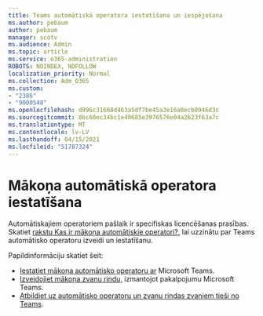 ```yaml
---
title: Teams automātiskā operatora iestatīšana un iespējošana
ms.author: pebaum
author: pebaum
manager: scotv
ms.audience: Admin
ms.topic: article
ms.service: o365-administration
ROBOTS: NOINDEX, NOFOLLOW
localization_priority: Normal
ms.collection: Adm_O365
ms.custom:
- "2386"
- "9000548"
ms.openlocfilehash: d996c31668d463a5df7be45a3e16a0ecb0946d3c
ms.sourcegitcommit: 8bc60ec34bc1e40685e3976576e04a2623f63a7c
ms.translationtype: MT
ms.contentlocale: lv-LV
ms.lasthandoff: 04/15/2021
ms.locfileid: "51787324"
---
```

# <a name="set-up-a-cloud-auto-attendant"></a>Mākoņa automātiskā operatora iestatīšana

Automātiskajiem operatoriem pašlaik ir specifiskas licencēšanas prasības. Skatiet [rakstu Kas ir mākoņa automātiskie operatori?,](https://docs.microsoft.com/microsoftteams/what-are-phone-system-auto-attendants) lai uzzinātu par Teams automātisko operatoru izveidi un iestatīšanu. 

Papildinformāciju skatiet šeit:

- [Iestatiet mākoņa automātisko operatoru ar](https://docs.microsoft.com/microsoftteams/create-a-phone-system-auto-attendant) Microsoft Teams. 
- [Izveidojiet mākoņa zvanu rindu,](https://docs.microsoft.com/microsoftteams/create-a-phone-system-call-queue) izmantojot pakalpojumu Microsoft Teams. 
- [Atbildiet uz automātisko operatoru un zvanu rindas zvaniem tieši no Teams](https://docs.microsoft.com/microsoftteams/answer-auto-attendant-and-call-queue-calls). 